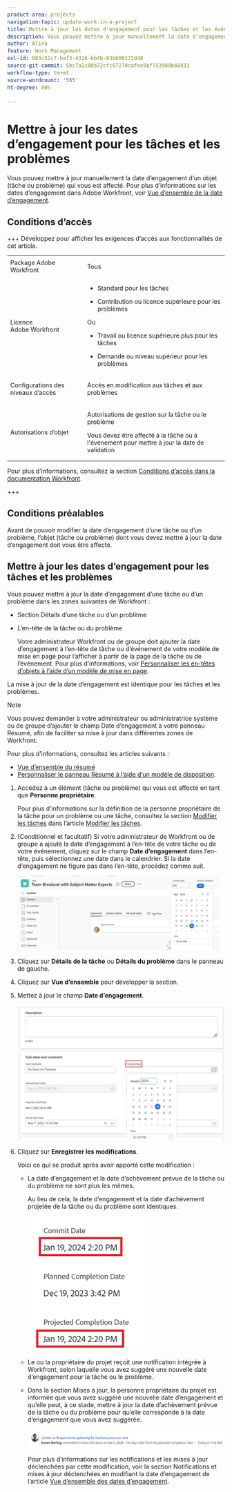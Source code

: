 ```yaml
---
product-area: projects
navigation-topic: update-work-in-a-project
title: Mettre à jour les dates d'engagement pour les tâches et les événements
description: Vous pouvez mettre à jour manuellement la date d’engagement d’un objet (tâche ou problème) qui vous est affecté. Pour plus d’informations sur les dates d’engagement dans Adobe Workfront, voir Vue d’ensemble de la date d’engagement.
author: Alina
feature: Work Management
exl-id: 003c52c7-baf3-4316-bb4b-83b600172d48
source-git-commit: 5bc7a1c00b72cfc07270cafee5bf753989b48d33
workflow-type: tm+mt
source-wordcount: '565'
ht-degree: 80%

---
```



# Mettre à jour les dates d’engagement pour les tâches et les problèmes

<!--Audited: 07/2024-->

<!--<span class="preview">The highlighted information on this page refers to functionality not yet generally available. It is available only in the Preview environment for all customers, or in the Production environment for customers who enabled fast releases.</span>

<span class="preview">For information about fast releases, see [Enable or disable fast releases for your organization](/help/quicksilver/administration-and-setup/set-up-workfront/configure-system-defaults/enable-fast-release-process.md).</span>

<span class="preview">For information about the current release, see [Third Quarter 2024 release overview](/help/quicksilver/product-announcements/product-releases/24-q3-release-activity/24-q3-release-overview.md).</span>-->

Vous pouvez mettre à jour manuellement la date d’engagement d’un objet (tâche ou problème) qui vous est affecté. Pour plus d’informations sur les dates d’engagement dans Adobe Workfront, voir [Vue d’ensemble de la date d’engagement](../../../manage-work/projects/updating-work-in-a-project/overview-of-commit-dates.md).

## Conditions d’accès

<!--Audited: 01/2024-->

+++ Développez pour afficher les exigences d’accès aux fonctionnalités de cet article. 

<table style="table-layout:auto"> 
 <col> 
 <col> 
 <tbody> 
  <tr> 
   <td role="rowheader">Package Adobe Workfront</td> 
   <td> <p>Tous</p> </td> 
  </tr> 
  <tr> 
   <td role="rowheader">Licence Adobe Workfront</td> 
   <td> 
   <ul>
   <li><p>Standard pour les tâches</p> </li>
   <li><p>Contribution ou licence supérieure pour les problèmes</p></li>
   </ul>
   <p>Ou</p>
<ul>
   <li><p>Travail ou licence supérieure plus pour les tâches</p></li> 
   <li><p>Demande ou niveau supérieur pour les problèmes</p></li>
</ul>

</td> 
  </tr> 
  <tr> 
   <td role="rowheader">Configurations des niveaux d’accès</td> 
   <td> <p>Accès en modification aux tâches et aux problèmes</p> </td> 
  </tr> 
  <tr> 
   <td role="rowheader">Autorisations d’objet</td> 
   <td> <p>Autorisations de gestion sur la tâche ou le problème</p>
   <p> Vous devez être affecté à la tâche ou à l'événement pour mettre à jour la date de validation </p>
    </td> 
  </tr> 
 </tbody> 
</table>

Pour plus d’informations, consultez la section [Conditions d’accès dans la documentation Workfront](/help/quicksilver/administration-and-setup/add-users/access-levels-and-object-permissions/access-level-requirements-in-documentation.md).

+++

<!--Old:
<table style="table-layout:auto"> 
 <col> 
 <col> 
 <tbody> 
  <tr> 
   <td role="rowheader">Adobe Workfront plan</td> 
   <td> <p>Any</p> </td> 
  </tr> 
  <tr> 
   <td role="rowheader">Adobe Workfront license*</td> 
   <td> 
   New:
   <ul>
   <li><p>Standard for tasks</p> </li>
   <li><p>Contributor or higher for issues</p></li>
   </ul>
   Current:
<ul>
   <li><p>Work or higher for tasks</p></li> 
   <li><p>Request or higher for issues</p></li>
</ul>

   </td> 
  </tr> 
  <tr> 
   <td role="rowheader">Access level configurations</td> 
   <td> <p>Edit access to Tasks and Issues</p> </td> 
  </tr> 
  <tr> 
   <td role="rowheader">Object permissions</td> 
   <td> <p>Manage permissions on the task or issue</p>
   <p> You must be assigned to the task or issue to update the commit date </p>
    </td> 
  </tr> 
 </tbody> 
</table>-->

## Conditions préalables

Avant de pouvoir modifier la date d’engagement d’une tâche ou d’un problème, l’objet (tâche ou problème) dont vous devez mettre à jour la date d’engagement doit vous être affecté.

## Mettre à jour les dates d’engagement pour les tâches et les problèmes


Vous pouvez mettre à jour la date d’engagement d’une tâche ou d’un problème dans les zones suivantes de Workfront :

* Section Détails d’une tâche ou d’un problème
* L’en-tête de la tâche ou du problème

  Votre administrateur Workfront ou de groupe doit ajouter la date d’engagement à l’en-tête de tâche ou d’événement de votre modèle de mise en page pour l’afficher à partir de la page de la tâche ou de l’événement.
Pour plus d’informations, voir [Personnaliser les en-têtes d’objets à l’aide d’un modèle de mise en page](/help/quicksilver/administration-and-setup/customize-workfront/use-layout-templates/customize-object-headers.md).

La mise à jour de la date d’engagement est identique pour les tâches et les problèmes.

>[!NOTE]
>
>Vous pouvez demander à votre administrateur ou administratrice système ou de groupe d’ajouter le champ Date d’engagement à votre panneau Résumé, afin de faciliter sa mise à jour dans différentes zones de Workfront.
>
>Pour plus d’informations, consultez les articles suivants :
>
>* [Vue d’ensemble du résumé](/help/quicksilver/workfront-basics/the-new-workfront-experience/summary-overview.md)
>* [Personnaliser le panneau Résumé à l’aide d’un modèle de disposition](/help/quicksilver/administration-and-setup/customize-workfront/use-layout-templates/customize-home-summary-layout-template.md).


1. Accédez à un élément (tâche ou problème) qui vous est affecté en tant que **Personne propriétaire**.

   Pour plus d’informations sur la définition de la personne propriétaire de la tâche pour un problème ou une tâche, consultez la section [Modifier les tâches](../../../manage-work/tasks/manage-tasks/edit-tasks.md#assignments) dans l’article [Modifier les tâches](../../../manage-work/tasks/manage-tasks/edit-tasks.md).

1. (Conditionnel et facultatif) Si votre administrateur de Workfront ou de groupe a ajouté la date d’engagement à l’en-tête de votre tâche ou de votre événement, cliquez sur le champ **Date d’engagement** dans l’en-tête, puis sélectionnez une date dans le calendrier. Si la date d’engagement ne figure pas dans l’en-tête, procédez comme suit.

   ![](assets/commit-date-task-header.png)

1. Cliquez sur **Détails de la tâche** ou **Détails du problème** dans le panneau de gauche.
1. Cliquez sur **Vue d’ensemble** pour développer la section.
1. Mettez à jour le champ **Date d’engagement**.

   ![](assets/task-commit-date-edit-highlighted-details-page.png)

1. Cliquez sur **Enregistrer les modifications**.

   Voici ce qui se produit après avoir apporté cette modification :

   * La date d’engagement et la date d’achèvement prévue de la tâche ou du problème ne sont plus les mêmes.

     Au lieu de cela, la date d’engagement et la date d’achèvement projetée de la tâche ou du problème sont identiques.

     ![](assets/task-projected-completion-date-in-details-highlighted-nwe-350x230.png)

   * Le ou la propriétaire du projet reçoit une notification intégrée à Workfront, selon laquelle vous avez suggéré une nouvelle date d’engagement pour la tâche ou le problème.
   * Dans la section Mises à jour, la personne propriétaire du projet est informée que vous avez suggéré une nouvelle date d’engagement et qu’elle peut, à ce stade, mettre à jour la date d’achèvement prévue de la tâche ou du problème pour qu’elle corresponde à la date d’engagement que vous avez suggérée.

     ![](assets/project-owner-notification-update-stream-that-commit-date-affects-project-timeline.png)


     <!--![](assets/project-owner-notification-update-stream-that-commit-date-affects-project-timeline-highlighted-nwe-350x139.png)-->

     Pour plus d’informations sur les notifications et les mises à jour déclenchées par cette modification, voir la section Notifications et mises à jour déclenchées en modifiant la date d’engagement de l’article [Vue d’ensemble des dates d’engagement](/help/quicksilver/manage-work/projects/updating-work-in-a-project/overview-of-commit-dates.md).

<!--at the Production update stream when removing legacy - replace the last bullet with: The Project Owner is notified in the Systems Activity and the All tabs of the Updates section that you have suggested a new Commit Date. They can then update the Planned Completion Date accordingly by editing the task or the issue.-->
